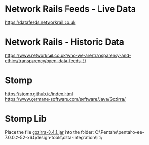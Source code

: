 # Network Rails Feeds - Live Data
https://datafeeds.networkrail.co.uk

# Network Rails - Historic Data
https://www.networkrail.co.uk/who-we-are/transparency-and-ethics/transparency/open-data-feeds-2/

# Stomp 
https://stomp.github.io/index.html<BR>
https://www.germane-software.com/software/Java/Gozirra/<BR>

# Stomp Lib
Place the file [gozirra-0.4.1.jar](https://github.com/caiomsouza/NetworkRailsFeeds/blob/master/gozirra-0.4.1.jar) into the folder: C:\Pentaho\pentaho-ee-7.0.0.2-52-x64\design-tools\data-integration\lib\ <BR> 
